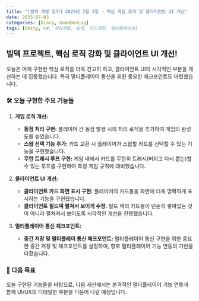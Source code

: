 ```yaml
---
title: "[빌덱 개발 일지] 2025년 7월 3일 - 핵심 게임 로직 및 클라이언트 UI 개선"
date: 2025-07-03
categories: [Diary, GameDevLog]
tags: [Unity, C#, 게임개발, 빌덱, 카드게임, 멀티플레이어]
---
```


## 빌덱 프로젝트, 핵심 로직 강화 및 클라이언트 UI 개선!

오늘은 어제 구현한 핵심 로직을 더욱 견고히 하고, 클라이언트 UI의 시각적인 부분을 개선하는 데 집중했습니다. 특히 멀티플레이어 통신을 위한 중요한 체크포인트도 마련했습니다.

### 🛠️ 오늘 구현한 주요 기능들

1.  **게임 로직 개선:**
    *   **동점 처리 구현:** 플레이어 간 동점 발생 시의 처리 로직을 추가하여 게임의 완성도를 높였습니다.
    *   **스왑 선택 기능 추가:** 카드 교환 시 플레이어가 스왑할 카드를 선택할 수 있는 기능을 구현했습니다.
    *   **무한 트래시 루프 구현:** 게임 내에서 카드를 무한히 트래시(버리고 다시 뽑는)할 수 있는 루프를 구현하여 특정 게임 규칙에 대비했습니다.

2.  **클라이언트 UI 개선:**
    *   **클라이언트 카드 화면 표시 구현:** 플레이어의 카드들을 화면에 더욱 명확하게 표시하는 기능을 구현했습니다.
    *   **클라이언트 필드덱 펼쳐서 보이게 수정:** 필드 덱의 카드들이 단순히 쌓여있는 것이 아니라 펼쳐져서 보이도록 시각적인 개선을 진행했습니다.

3.  **멀티플레이어 통신 체크포인트:**
    *   **중간 저장 및 멀티플레이 통신 체크포인트:** 멀티플레이어 통신 구현을 위한 중요한 중간 저장 및 체크포인트를 설정하여, 향후 멀티플레이어 기능 연동의 기반을 다졌습니다.

### 🚀 다음 목표

오늘 구현된 기능들을 바탕으로, 다음 세션에서는 본격적인 멀티플레이어 기능 연동과 함께 UI/UX의 디테일한 부분을 다듬어 나갈 예정입니다.